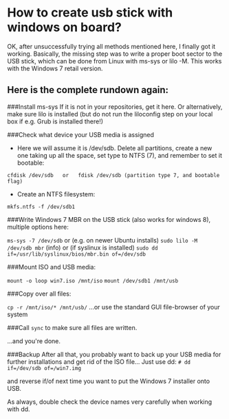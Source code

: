 # How to create usb stick with windows on board? #

OK, after unsuccessfully trying all methods mentioned here, I finally got it working. Basically, the missing step was to write a proper boot sector to the USB stick, which can be done from Linux with ms-sys or lilo -M. This works with the Windows 7 retail version.

## Here is the complete rundown again:

###Install ms-sys
If it is not in your repositories, get it here. Or alternatively, make sure lilo is installed (but do not run the liloconfig step on your local box if e.g. Grub is installed there!)

###Check what device your USB media is assigned 
* Here we will assume it is /dev/sdb. Delete all partitions, create a new one taking up all the space, set type to NTFS (7), and remember to set it bootable:

`cfdisk /dev/sdb   or   fdisk /dev/sdb (partition type 7, and bootable flag)`

* Create an NTFS filesystem:

`mkfs.ntfs -f /dev/sdb1`

###Write Windows 7 MBR on the USB stick (also works for windows 8), multiple options here:

`ms-sys -7 /dev/sdb`
or (e.g. on newer Ubuntu installs) `sudo lilo -M  /dev/sdb mbr` (info)
or (if syslinux is installed) `sudo dd if=/usr/lib/syslinux/bios/mbr.bin of=/dev/sdb`

###Mount ISO and USB media:

`mount -o loop win7.iso /mnt/iso`
`mount /dev/sdb1 /mnt/usb`

###Copy over all files:

`cp -r /mnt/iso/* /mnt/usb/`  ...or use the standard GUI file-browser of your system

###Call `sync` to make sure all files are written.

...and you're done.

###Backup
After all that, you probably want to back up your USB media for further installations and get rid of the ISO file... Just use dd: `# dd if=/dev/sdb of=/win7.img`

and reverse if/of next time you want to put the Windows 7 installer onto USB.

As always, double check the device names very carefully when working with dd.
